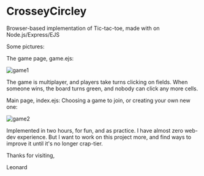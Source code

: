 # CrosseyCircley
Browser-based implementation of Tic-tac-toe, made with on Node.js/Express/EJS

Some pictures:

The game page, game.ejs:

![game1](https://user-images.githubusercontent.com/38794784/137586958-11b41989-6744-4e09-a38f-e8e5305b1935.PNG)

The game is multiplayer, and players take turns clicking on fields. When someone wins, the board turns green, and nobody can click any more cells.

Main page, index.ejs: Choosing a game to join, or creating your own new one:

![game2](https://user-images.githubusercontent.com/38794784/137586962-6cfd704f-9f62-46a5-9d92-a77cefabea72.PNG)

Implemented in two hours, for fun, and as practice. I have almost zero web-dev experience. But I want to work on this project more, and find ways to improve it until it's no longer crap-tier. 

Thanks for visiting,

Leonard 
